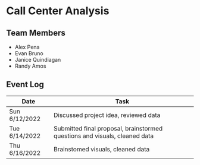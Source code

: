 # Call Center Analysis

## Team Members
- Alex Pena
- Evan Bruno
- Janice Quindiagan
- Randy Amos

## Event Log

| Date | Task |
| ------------- | ------------- |
| Sun 6/12/2022  | Discussed project idea, reviewed data |
| Tue 6/14/2022  | Submitted final proposal, brainstormed questions and visuals, cleaned data  |
| Thu 6/16/2022  | Brainstomed visuals, cleaned data |
